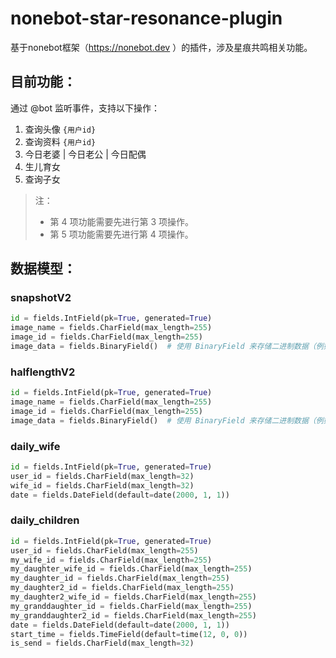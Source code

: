 # nonebot-star-resonance-plugin

基于nonebot框架（https://nonebot.dev
）的插件，涉及星痕共鸣相关功能。

## 目前功能：
通过 @bot 监听事件，支持以下操作：

1. 查询头像 `{用户id}`
2. 查询资料 `{用户id}`
3. 今日老婆 | 今日老公 | 今日配偶
4. 生儿育女
5. 查询子女

> 注：
> - 第 4 项功能需要先进行第 3 项操作。
> - 第 5 项功能需要先进行第 4 项操作。

## 数据模型：

### snapshotV2
```python
id = fields.IntField(pk=True, generated=True)
image_name = fields.CharField(max_length=255)
image_id = fields.CharField(max_length=255)
image_data = fields.BinaryField()  # 使用 BinaryField 来存储二进制数据（例如图片）
```

### halflengthV2
```python
id = fields.IntField(pk=True, generated=True)
image_name = fields.CharField(max_length=255)
image_id = fields.CharField(max_length=255)
image_data = fields.BinaryField()  # 使用 BinaryField 来存储二进制数据（例如图片）
```

### daily_wife
```python
id = fields.IntField(pk=True, generated=True)
user_id = fields.CharField(max_length=32)
wife_id = fields.CharField(max_length=32)
date = fields.DateField(default=date(2000, 1, 1))
```

### daily_children
```python
id = fields.IntField(pk=True, generated=True)
user_id = fields.CharField(max_length=255)
my_wife_id = fields.CharField(max_length=255)
my_daughter_wife_id = fields.CharField(max_length=255)
my_daughter_id = fields.CharField(max_length=255)
my_daughter2_id = fields.CharField(max_length=255)
my_daughter2_wife_id = fields.CharField(max_length=255)
my_granddaughter_id = fields.CharField(max_length=255)
my_granddaughter2_id = fields.CharField(max_length=255)
date = fields.DateField(default=date(2000, 1, 1))
start_time = fields.TimeField(default=time(12, 0, 0))
is_send = fields.CharField(max_length=32)
```
